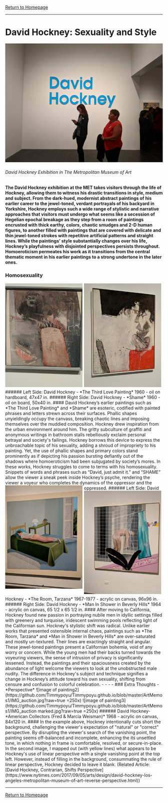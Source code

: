 [Return to Homepage](https://timmypoyu.github.io)
- - - -
# David Hockney: Sexuality and Style
![image of painting](https://github.com/Timmypoyu/Timmypoyu.github.io/blob/master/ArtMemos1/IMG_Entry.jpg?raw=true)
###### David Hockney Exhibition in The Metropolitan Museum of Art
#### The David Hockney exhibition at the MET takes visitors through the life of Hockney, allowing them to witness his drastic transitions in style, medium and subject. From the dark-hued, modernist abstract paintings of his earlier career to the jewel-toned, verdant portrayals of his backyard in Yorkshire, Hockney employs such a wide range of stylistic and narrative approaches that visitors must undergo what seems like a secession of Hegelian epochal breakage as they step from a room of paintings encrusted with thick earthy, colors, chaotic smudges and 2-D human figures, to another filled with paintings that are covered with delicate and thin jewel-toned strokes with repetitive artificial patterns and straight lines. While the paintings’ style substantially changes over his life, Hockney’s playfulness with disjointed perspectives persists throughout. Homoeroticism permeates his work as it transitions from the central thematic moment in his earlier paintings to a strong undertone in the later ones. 

### **Homosexuality** 
<img src="https://github.com/Timmypoyu/Timmypoyu.github.io/blob/master/ArtMemos1/IMG_ejact.jpg?raw=true" style="float: left; width: 49%; margin-right: 1%; margin-bottom: 0.5em;">
<img src="https://github.com/Timmypoyu/Timmypoyu.github.io/blob/master/ArtMemos1/IMG_shame.jpg?raw=true" style="float: left; width: 49%; margin-right: 1%; margin-bottom: 0.5em;">
###### Left Side: David Hockney - *The Third Love Painting* 1960 - oil on hardboard, 47x47 in.
###### Right Side: David Hockney - *Shame* 1960 - oil on board, 50x40 in.
#### David Hockney’s earlier paintings such as *The Third Love Painting* and *Shame* are esoteric, codified with painted phrases and letters strewn across their surfaces. Phallic shapes unyieldingly occupy the canvass, breaking chaotic lines and imposing themselves over the muddied composition. Hockney drew inspiration from the urban environment around him. The gritty subculture of graffiti and anonymous writings in bathroom stalls rebelliously exclaim personal betrayal and society's failings. Hockney borrows this device to express the unbroachable topic of his sexuality, adding a shroud of impropriety to his painting. Yet, the use of phallic shapes and primary colors stand prominently as if depicting his passion bursting defiantly out of the shadows where homoeroticism had been subjugated by society’s mores. In these works, Hockney struggles to come to terms with his homosexuality. Snippets of words and phrases such as “David, just admit it.” and “SHAME” allow the viewer a sneak peek inside Hockney’s psyche, rendering the viewer a voyeur who completes the dynamics of the oppressor and the oppressed. 
<img src="https://github.com/Timmypoyu/Timmypoyu.github.io/blob/master/ArtMemos1/IMG_nubile%20boy.jpg?raw=true" style="float: left; width: 49%; margin-right: 1%; margin-bottom: 0.5em;">
<img src="https://github.com/Timmypoyu/Timmypoyu.github.io/blob/master/ArtMemos1/IMG_voyeur.jpg?raw=true" style="float: left; width: 49%; margin-right: 1%; margin-bottom: 0.5em;">
###### Left Side: David Hockney - *The Room, Tarzana* 1967-1977 - acrylic on canvas, 96x96 in.
###### Right Side: David Hockney - *Man In Shower in Beverly Hills* 1964 - acrylic on canvas, 65 1/2 x 65 1/2 in.
#### After moving to California, Hockney found new passion in portraying nubile men in idyllic settings filled with greenery and turquoise, iridescent swimming pools reflecting light of the Californian sun. Hockney's stylistic shift was radical. Unlike earlier works that presented ostensible internal chaos, paintings such as *The Room, Tarzana* and *Man in Shower in Beverly Hills* are over-saturated and mostly un-textured. Their lines are exactingly straight and angular. These jewel-toned paintings present a Californian bohemia, void of any worry or concern. While the young men had their backs turned towards the voyeuring viewers, the sense of intrusion of privacy is significantly lessened. Instead, the paintings and their spaciousness created by the abundance of light welcome the viewers to look at the unobstructed male nudity. The difference in Hockney's subject and technique signifies a change in Hockney’s attitude toward his own sexuality, shifting from censure and confusion to colorful celebration. 
- - - -
### Extra Thoughts - *Perspective* 
![image of painting2](https://github.com/Timmypoyu/Timmypoyu.github.io/blob/master/ArtMemos1/IMG_auction.jpg?raw=true =250x)
![image of painting3](https://github.com/Timmypoyu/Timmypoyu.github.io/blob/master/ArtMemos1/IMG_auction marked.jpg?raw=true =250x)
###### David Hockney- *American Collectors (Fred & Marcia Weisman)* 1968 - acrylic on canvas, 84x120 in. 
#### In the example above, Hockney intentionally cuts short the background, challenging the viewer's expectation of "natural" or "correct" perspective. By disrupting the viewer's search of the vanishing point, the painting seems off-balanced and incomplete, enhancing the its unsettled tone, in which nothing in frame is comfortable, resolved, or secure-in-place. In the second image, I mapped out (with yellow lines) what appears to be Hockney's use of linear perspective with a single vanishing point at the top left. However, instead of filling in the background, consummating the rule of linear perspective, Hockney decided to leave it blank. (Related Article: [David Hockney, Contrarian, Shifts Perspective](https://www.nytimes.com/2017/09/05/arts/design/david-hockney-los-angeles-metropolitan-museum-of-art-reverse-perspective.html))

- - - -
[Return to Homepage](https://timmypoyu.github.io)
